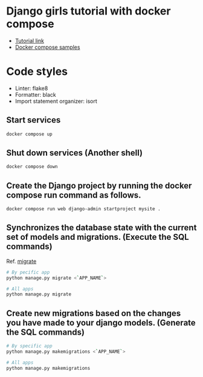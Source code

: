 # Django girls tutorial with docker compose

- [Tutorial link](https://tutorial.djangogirls.org)
- [Docker compose samples](https://docs.docker.com/compose/samples-for-compose/#samples-tailored-to-demo-compose)

# Code styles

- Linter: flake8
- Formatter: black
- Import statement organizer: isort

## Start services

```sh
docker compose up
```

## Shut down services (Another shell)

```sh
docker compose down
```

## Create the Django project by running the docker compose run command as follows.

```sh
docker compose run web django-admin startproject mysite .
```

## Synchronizes the database state with the current set of models and migrations. (Execute the SQL commands)

Ref. [migrate](https://docs.djangoproject.com/en/5.0/ref/django-admin/#migrate)

```sh
# By pecific app
python manage.py migrate <`APP_NAME`>

# All apps
python manage.py migrate
```


## Create new migrations based on the changes you have made to your django models. (Generate the SQL commands)

```sh
# By specific app
python manage.py makemigrations <`APP_NAME`>

# All apps
python manage.py makemigrations
```
